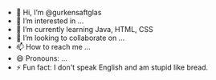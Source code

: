 - 👋 Hi, I’m @gurkensaftglas
- 👀 I’m interested in ...
- 🌱 I’m currently learning Java, HTML, CSS
- 💞️ I’m looking to collaborate on ...
- 📫 How to reach me ...
- 😄 Pronouns: ...
- ⚡ Fun fact: I don't speak English and am stupid like bread.

<!---
gurkensaftglas/gurkensaftglas is a ✨ special ✨ repository because its `README.md` (this file) appears on your GitHub profile.
You can click the Preview link to take a look at your changes.
--->
